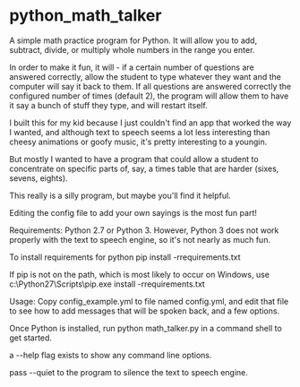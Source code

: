 # python_math_talker
A simple math practice program for Python. It will allow you to add, subtract, divide, or multiply whole numbers in the range you enter.

In order to make it fun, it will - if a certain number of questions are answered correctly, allow the student to type whatever they want and the computer will say it back to them. If all questions are answered correctly the configured number of times (default 2), the program will allow them to have it say a bunch of stuff they type, and will restart itself.

I built this for my kid because I just couldn't find an app that worked the way I wanted, and although text to speech seems a lot less interesting than cheesy animations or goofy music, it's pretty interesting to a youngin.

But mostly I wanted to have a program that could allow a student to concentrate on specific parts of, say, a times table that are harder (sixes, sevens, eights).

This really is a silly program, but maybe you'll find it helpful.

Editing the config file to add your own sayings is the most fun part!

Requirements:
Python 2.7 or Python 3. However, Python 3 does not work properly with the text to speech engine, so it's not nearly as much fun.


To install requirements for python
pip install -rrequirements.txt

If pip is not on the path, which is most likely to occur on Windows, use c:\Python27\Scripts\pip.exe install -rrequirements.txt

Usage:
Copy config_example.yml to file named config.yml, and edit that file to see how to add messages that will be spoken back, and a few options. 

Once Python is installed, run python math_talker.py in a command shell to get started.

a --help flag exists to show any command line options.

pass --quiet to the program to silence the text to speech engine.
